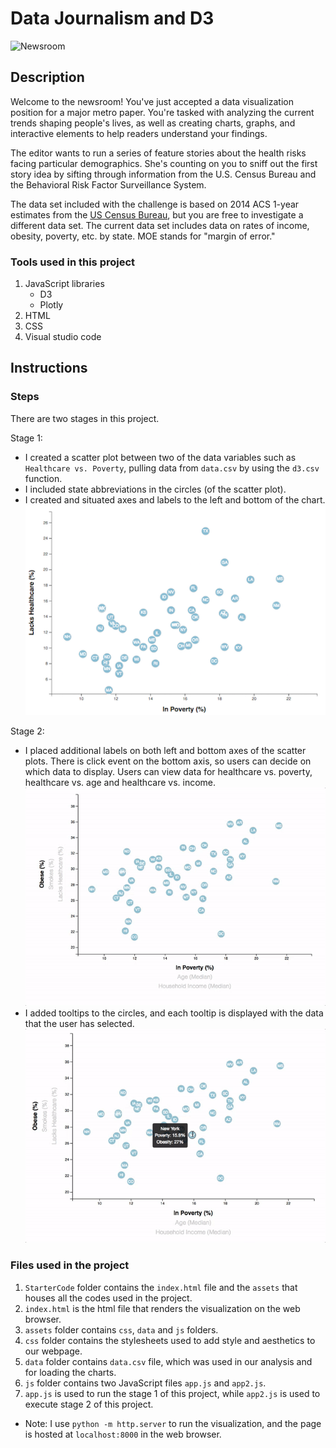 # Data Journalism and D3

![Newsroom](https://media.giphy.com/media/v2xIous7mnEYg/giphy.gif)

## Description

Welcome to the newsroom! You've just accepted a data visualization position for a major metro paper. You're tasked with analyzing the current trends shaping people's lives, as well as creating charts, graphs, and interactive elements to help readers understand your findings.

The editor wants to run a series of feature stories about the health risks facing particular demographics. She's counting on you to sniff out the first story idea by sifting through information from the U.S. Census Bureau and the Behavioral Risk Factor Surveillance System.

The data set included with the challenge is based on 2014 ACS 1-year estimates from the [US Census Bureau](https://data.census.gov/cedsci/), but you are free to investigate a different data set. The current data set includes data on rates of income, obesity, poverty, etc. by state. MOE stands for "margin of error."

### Tools used in this project
1.  JavaScript libraries
    * D3
    * Plotly
2.  HTML
3.  CSS
4.  Visual studio code

## Instructions

### Steps
There are two stages in this project. 

Stage 1: 
  * I created a scatter plot between two of the data variables such as `Healthcare vs. Poverty`, pulling data from `data.csv` by using the `d3.csv` function.
  * I included state abbreviations in the circles (of the scatter plot).
  * I created and situated axes and labels to the left and bottom of the chart.
           ![4-scatter](Images/4-scatter.jpg)

    
Stage 2:   
  * I placed additional labels on both left and bottom axes of the scatter plots. There is click event on the bottom axis, so users can decide on which data to display. Users can view data for healthcare vs. poverty, healthcare vs. age and healthcare vs. income.
  ![7-animated-scatter](Images/7-animated-scatter.gif)
  * I added tooltips to the circles, and each tooltip is displayed with the data that the user has selected.
    ![8-tooltip](Images/8-tooltip.gif)
### Files used in the project
1. `StarterCode` folder contains the `index.html` file and the `assets` that houses all the codes used in the project.
2. `index.html` is the html file that renders the visualization on the web browser.
3. `assets` folder contains `css`, `data` and `js` folders.
4. `css` folder contains the stylesheets used to add style and aesthetics to our webpage.
5. `data` folder contains `data.csv` file, which was used in our analysis and for loading the charts.
6. `js` folder contains two JavaScript files `app.js` and `app2.js`.
7. `app.js` is used to run the stage 1 of this project, while `app2.js` is used to execute stage 2 of this project.

* Note: I use `python -m http.server` to run the visualization, and the page is hosted at `localhost:8000` in the web browser.
